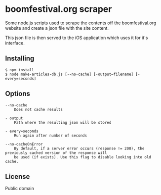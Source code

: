 # boomfestival.org scraper

Some node.js scripts used to scrape the contents off the boomfestival.org website and create
a json file with the site content. 

This json file is then served to the iOS application which uses it for it's interface.

## Installing

	$ npm install
	$ node make-articles-db.js [--no-cache] [-output=filename] [-every=seconds]


## Options

	--no-cache
		Does not cache results

	- output
		Path where the resulting json will be stored

	- every=seconds
		Run again after number of seconds

	--no-cacheOnError
		By default, if a server error occurs (response != 200), the previously cached version of the response will 
		be used (if exists). Use this flag to disable looking into old cache.


## License

Public domain




